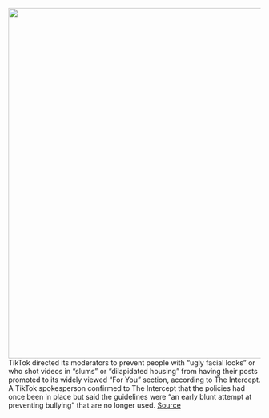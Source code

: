<img src='https://cdn.vox-cdn.com/thumbor/zYCfT-1uooJAmeBSZ479DVXSPUE=/0x0:2040x1360/1200x800/filters:focal(857x517:1183x843)/cdn.vox-cdn.com/uploads/chorus_image/image/66507289/acastro_190723_1777_tiktok_0001.0.0.jpg' width='700px' /><br/>
TikTok directed its moderators to prevent people with “ugly facial looks” or who shot videos in “slums” or “dilapidated housing” from having their posts promoted to its widely viewed “For You” section, according to The Intercept. A TikTok spokesperson confirmed to The Intercept that the policies had once been in place but said the guidelines were “an early blunt attempt at preventing bullying” that are no longer used.
<a href='https://www.theverge.com/2020/3/16/21181496/tiktok-ugly-poor-users-no-promotion-guidelines-leak'> Source <a/>